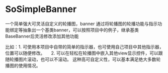# SoSimpleBanner
一个简单强大可灵活自定义的轮播图，banner
通过将轮播图的轮播功能与指示功能绑定等抽象出一个基类banner，可以按照项目中的例子，继承基类BaseBanner后灵活修改添加其他功能

比如：1. 可使用本项目中自带的简单的指示器，也可使用自己项目中其他指示器，位置可以随便修改。
     2. 可以在轻松在轮播图中嵌入其他view显示控件，可以跟随轮播图片滚动，也可以不滚动。
这种高可自定义性，可以基本满足绝大多数轮播图的使用情况。
